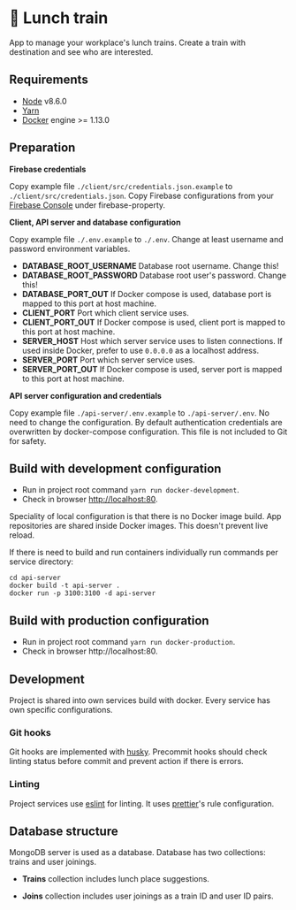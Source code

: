 # :steam_locomotive: Lunch train

App to manage your workplace's lunch trains. Create a train with destination and
see who are interested.

## Requirements

* [Node](https://nodejs.org) v8.6.0
* [Yarn](https://yarnpkg.com)
* [Docker](https://www.docker.com/) engine >= 1.13.0

## Preparation

**Firebase credentials**

Copy example file `./client/src/credentials.json.example` to
`./client/src/credentials.json`. Copy Firebase configurations from your
[Firebase Console](https://console.firebase.google.com) under firebase-property.

**Client, API server and database configuration**

Copy example file `./.env.example` to `./.env`. Change at least username and
password environment variables.

* **DATABASE_ROOT_USERNAME** Database root username. Change this!
* **DATABASE_ROOT_PASSWORD** Database root user's password. Change this!
* **DATABASE_PORT_OUT** If Docker compose is used, database port is mapped to
  this port at host machine.
* **CLIENT_PORT** Port which client service uses.
* **CLIENT_PORT_OUT** If Docker compose is used, client port is mapped to this
  port at host machine.
* **SERVER_HOST** Host which server service uses to listen connections. If used
  inside Docker, prefer to use `0.0.0.0` as a localhost address.
* **SERVER_PORT** Port which server service uses.
* **SERVER_PORT_OUT** If Docker compose is used, server port is mapped to this
  port at host machine.

**API server configuration and credentials**

Copy example file `./api-server/.env.example` to `./api-server/.env`. No need to
change the configuration. By default authentication credentials are overwritten
by docker-compose configuration. This file is not included to Git for safety.

## Build with development configuration

* Run in project root command `yarn run docker-development`.
* Check in browser [http://localhost:80](http://localhost:80).

Speciality of local configuration is that there is no Docker image build. App
repositories are shared inside Docker images. This doesn't prevent live reload.

If there is need to build and run containers individually run commands per
service directory:

```
cd api-server
docker build -t api-server .
docker run -p 3100:3100 -d api-server
```

## Build with production configuration

* Run in project root command `yarn run docker-production`.
* Check in browser http://localhost:80.

## Development

Project is shared into own services build with docker. Every service has own
specific configurations.

### Git hooks

Git hooks are implemented with [husky](https://github.com/typicode/husky).
Precommit hooks should check linting status before commit and prevent action if
there is errors.

### Linting

Project services use [eslint](https://eslint.org/) for linting. It uses
[prettier](https://github.com/prettier/prettier)'s rule configuration.

## Database structure

MongoDB server is used as a database. Database has two collections: trains and
user joinings.

* **Trains** collection includes lunch place suggestions.

* **Joins** collection includes user joinings as a train ID and user ID pairs.
